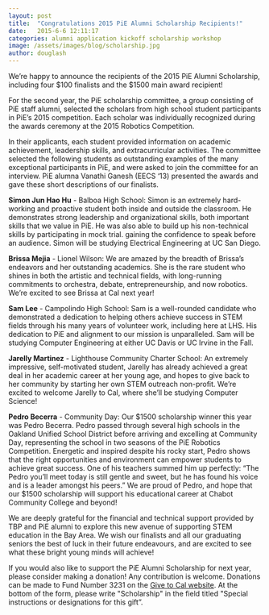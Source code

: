 ```yaml
---
layout: post
title:  "Congratulations 2015 PiE Alumni Scholarship Recipients!"
date:   2015-6-6 12:11:17
categories: alumni application kickoff scholarship workshop
image: /assets/images/blog/scholarship.jpg
author: douglash
---
```

We’re happy to announce the recipients of the 2015 PiE Alumni Scholarship, including four $100 finalists and the $1500 main award recipient! 

For the second year, the PiE scholarship committee, a group consisting of PiE staff alumni, selected the scholars from high school student participants in PiE’s 2015 competition. Each scholar was individually recognized during the awards ceremony at the 2015 Robotics Competition.
 

In their applicants, each student provided information on academic achievement, leadership skills, and extracurricular activities. The committee selected the following students as outstanding examples of the many exceptional participants in PiE, and were asked to join the committee for an interview. PiE alumna Vanathi Ganesh (EECS ‘13) presented the awards and gave these short descriptions of our finalists.
 

**Simon Jun Hao Hu** - Balboa High School:
Simon is an extremely hard-working and proactive student both inside and outside the classroom. He demonstrates strong leadership and organizational skills, both important skills that we value in PiE. He was also able to build up his non-technical skills by participating in mock trial. gaining the confidence to speak before an audience. Simon will be studying Electrical Engineering at UC San Diego.
 

**Brissa Mejia** - Lionel Wilson:
We are amazed by the breadth of Brissa’s endeavors and her outstanding academics. She is the rare student who shines in both the artistic and technical fields, with long-running commitments to orchestra, debate, entrepreneurship, and now robotics. We’re excited to see Brissa at Cal next year!
 

**Sam Lee** - Campolindo High School:
Sam is a well-rounded candidate who demonstrated a dedication to helping others achieve success in STEM fields through his many years of volunteer work, including here at LHS. His dedication to PiE and alignment to our mission is unparalleled. Sam will be studying Computer Engineering at either UC Davis or UC Irvine in the Fall.
 

**Jarelly Martinez** - Lighthouse Community Charter School:
An extremely impressive, self-motivated student, Jarelly has already achieved a great deal in her academic career at her young age, and hopes to give back to her community by starting her own STEM outreach non-profit. We’re excited to welcome Jarelly to Cal, where she’ll be studying Computer Science!
 

**Pedro Becerra** - Community Day:
Our $1500 scholarship winner this year was Pedro Becerra. Pedro passed through several high schools in the Oakland Unified School District before arriving and excelling at Community Day, representing the school in two seasons of the PiE Robotics Competition. Energetic and inspired despite his rocky start, Pedro shows that the right opportunities and environment can empower students to achieve great success. One of his teachers summed him up perfectly: “The Pedro you’ll meet today is still gentle and sweet, but he has found his voice and is a leader amongst his peers.” We are proud of Pedro, and hope that our $1500 scholarship will support his educational career at Chabot Community College and beyond!
 

We are deeply grateful for the financial and technical support provided by TBP and PiE alumni to explore this new avenue of supporting STEM education in the Bay Area. We wish our finalists and all our graduating seniors the best of luck in their future endeavours, and are excited to see what these bright young minds will achieve!

If you would also like to support the PiE Alumni Scholarship for next year, please consider making a donation! Any contribution is welcome. Donations can be made to Fund Number 3231 on the 
[Give to Cal website](https://give.berkeley.edu/egiving/index.cfm?Fund=FN3231000). At the bottom of the form, please write "Scholarship" in the field titled "Special instructions or designations for this gift”.
